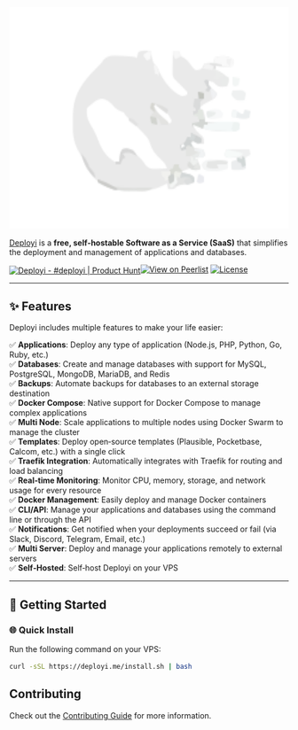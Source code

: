 

<p align="center">
  <img src="./apps/deployi/logo.png" alt="Deployi Banner" height="400"/>
</p>

 [Deployi](https://deployi.me/) is a **free, self‑hostable Software as a Service (SaaS)** that simplifies the deployment and management of applications and databases.


 <a href="https://www.producthunt.com/products/deployi?embed=true&utm_source=badge-featured&utm_medium=badge&utm_source=badge-deployi" target="_blank"><img src="https://api.producthunt.com/widgets/embed-image/v1/featured.svg?post_id=997417&theme=light&t=1753596347090" alt="Deployi - #deployi | Product Hunt" style="width: 250px; height: 54px; vertical-align: middle;" /></a>[![View on Peerlist](https://img.shields.io/badge/See%20on-Peerlist-7342FF?style=for-the-badge&logo=peerlist)](https://peerlist.io/ezeslucky/project/deployi)
 [![License](https://img.shields.io/badge/License-Apache%202.0-blue.svg)](LICENSE) 

---

## ✨ Features

Deployi includes multiple features to make your life easier:

✅ **Applications**: Deploy any type of application (Node.js, PHP, Python, Go, Ruby, etc.)  
✅ **Databases**: Create and manage databases with support for MySQL, PostgreSQL, MongoDB, MariaDB, and Redis  
✅ **Backups**: Automate backups for databases to an external storage destination  
✅ **Docker Compose**: Native support for Docker Compose to manage complex applications  
✅ **Multi Node**: Scale applications to multiple nodes using Docker Swarm to manage the cluster  
✅ **Templates**: Deploy open‑source templates (Plausible, Pocketbase, Calcom, etc.) with a single click  
✅ **Traefik Integration**: Automatically integrates with Traefik for routing and load balancing  
✅ **Real‑time Monitoring**: Monitor CPU, memory, storage, and network usage for every resource  
✅ **Docker Management**: Easily deploy and manage Docker containers  
✅ **CLI/API**: Manage your applications and databases using the command line or through the API  
✅ **Notifications**: Get notified when your deployments succeed or fail (via Slack, Discord, Telegram, Email, etc.)  
✅ **Multi Server**: Deploy and manage your applications remotely to external servers  
✅ **Self‑Hosted**: Self‑host Deployi on your VPS  

---

## 🚀 Getting Started

### 🌐 Quick Install
Run the following command on your VPS:

```bash
curl -sSL https://deployi.me/install.sh | bash
```

## Contributing

Check out the [Contributing Guide](CONTRIBUTING.md) for more information.








